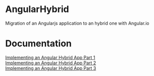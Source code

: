 # AngularHybrid
Migration of an Angularjs application to an hybrid one with Angular.io
# Documentation
<a href="https://mirkomaggioni.com/2020/04/24/implementing-an-angular-hybrid-app-part-1/">Implementing an Angular Hybrid App Part 1</a><br/>
<a href="https://mirkomaggioni.com/2020/04/28/implementing-an-angular-hybrid-app-part-2/">Implementing an Angular Hybrid App Part 2</a><br/>
<a href="https://mirkomaggioni.com/2020/05/05/implementing-an-angular-hybrid-app-part-3/">Implementing an Angular Hybrid App Part 3</a><br/>


